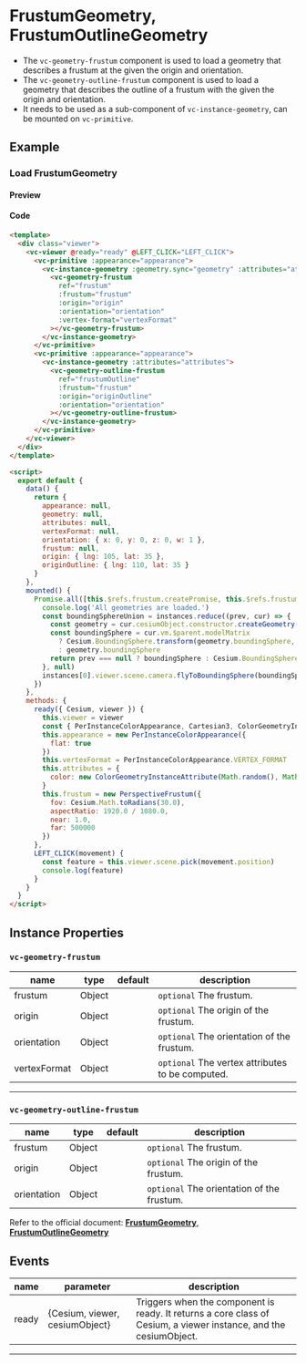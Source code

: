 # FrustumGeometry, FrustumOutlineGeometry

- The `vc-geometry-frustum` component is used to load a geometry that describes a frustum at the given the origin and orientation.
- The `vc-geometry-outline-frustum` component is used to load a geometry that describes the outline of a frustum with the given the origin and orientation.
- It needs to be used as a sub-component of `vc-instance-geometry`, can be mounted on `vc-primitive`.

## Example

### Load FrustumGeometry

#### Preview

<doc-preview>
  <template>
    <div class="viewer">
      <vc-viewer @ready="ready" @LEFT_CLICK="LEFT_CLICK">
        <vc-primitive :appearance="appearance">
          <vc-instance-geometry :geometry.sync="geometry" :attributes="attributes">
            <vc-geometry-frustum
              ref="frustum"
              :frustum="frustum"
              :origin="origin"
              :orientation="orientation"
              :vertex-format="vertexFormat"
            ></vc-geometry-frustum>
          </vc-instance-geometry>
        </vc-primitive>
        <vc-primitive :appearance="appearance">
          <vc-instance-geometry :attributes="attributes">
            <vc-geometry-outline-frustum
              ref="frustumOutline"
              :frustum="frustum"
              :origin="originOutline"
              :orientation="orientation"
            ></vc-geometry-outline-frustum>
          </vc-instance-geometry>
        </vc-primitive>
      </vc-viewer>
    </div>
  </template>

  <script>
    export default {
      data() {
        return {
          appearance: null,
          geometry: null,
          attributes: null,
          vertexFormat: null,
          orientation: { x: 0, y: 0, z: 0, w: 1},
          frustum: null,
          origin: { lng: 105, lat: 35 },
          originOutline: { lng: 110, lat: 35 }
        }
      },
      mounted () {
        Promise.all([
          this.$refs.frustum.createPromise,
          this.$refs.frustumOutline.createPromise,
        ]).then(instances => {
          console.log('All geometries are loaded.')
          const boundingSphereUnion = instances.reduce((prev, cur) => {
            const geometry = cur.cesiumObject.constructor.createGeometry(cur.cesiumObject)
            const boundingSphere = cur.vm.$parent.modelMatrix
              ? Cesium.BoundingSphere.transform(geometry.boundingSphere, cur.vm.$parent.modelMatrix)
              : geometry.boundingSphere
            return prev === null ? boundingSphere : Cesium.BoundingSphere.union(prev, boundingSphere)
          }, null)
          instances[0].viewer.scene.camera.flyToBoundingSphere(boundingSphereUnion)
        })
      },
      methods: {
        ready({ Cesium, viewer }) {
          this.viewer = viewer
          const { PerInstanceColorAppearance, Cartesian3, ColorGeometryInstanceAttribute, PerspectiveFrustum, Quaternion } = Cesium
          this.appearance = new PerInstanceColorAppearance({
            flat : true
          })
          this.vertexFormat = PerInstanceColorAppearance.VERTEX_FORMAT
          this.attributes = {
            color: new ColorGeometryInstanceAttribute(Math.random(), Math.random(), Math.random(), 0.5)
          }
          this.frustum = new PerspectiveFrustum({
            fov: Cesium.Math.toRadians(30.0),
            aspectRatio: 1920.0 / 1080.0,
            near: 1.0,
            far: 500000
          })
        },
        LEFT_CLICK(movement) {
          const feature = this.viewer.scene.pick(movement.position)
          console.log(feature)
        }
      }
    }
  </script>
</doc-preview>

#### Code

```html
<template>
  <div class="viewer">
    <vc-viewer @ready="ready" @LEFT_CLICK="LEFT_CLICK">
      <vc-primitive :appearance="appearance">
        <vc-instance-geometry :geometry.sync="geometry" :attributes="attributes">
          <vc-geometry-frustum
            ref="frustum"
            :frustum="frustum"
            :origin="origin"
            :orientation="orientation"
            :vertex-format="vertexFormat"
          ></vc-geometry-frustum>
        </vc-instance-geometry>
      </vc-primitive>
      <vc-primitive :appearance="appearance">
        <vc-instance-geometry :attributes="attributes">
          <vc-geometry-outline-frustum
            ref="frustumOutline"
            :frustum="frustum"
            :origin="originOutline"
            :orientation="orientation"
          ></vc-geometry-outline-frustum>
        </vc-instance-geometry>
      </vc-primitive>
    </vc-viewer>
  </div>
</template>

<script>
  export default {
    data() {
      return {
        appearance: null,
        geometry: null,
        attributes: null,
        vertexFormat: null,
        orientation: { x: 0, y: 0, z: 0, w: 1 },
        frustum: null,
        origin: { lng: 105, lat: 35 },
        originOutline: { lng: 110, lat: 35 }
      }
    },
    mounted() {
      Promise.all([this.$refs.frustum.createPromise, this.$refs.frustumOutline.createPromise]).then((instances) => {
        console.log('All geometries are loaded.')
        const boundingSphereUnion = instances.reduce((prev, cur) => {
          const geometry = cur.cesiumObject.constructor.createGeometry(cur.cesiumObject)
          const boundingSphere = cur.vm.$parent.modelMatrix
            ? Cesium.BoundingSphere.transform(geometry.boundingSphere, cur.vm.$parent.modelMatrix)
            : geometry.boundingSphere
          return prev === null ? boundingSphere : Cesium.BoundingSphere.union(prev, boundingSphere)
        }, null)
        instances[0].viewer.scene.camera.flyToBoundingSphere(boundingSphereUnion)
      })
    },
    methods: {
      ready({ Cesium, viewer }) {
        this.viewer = viewer
        const { PerInstanceColorAppearance, Cartesian3, ColorGeometryInstanceAttribute, PerspectiveFrustum, Quaternion } = Cesium
        this.appearance = new PerInstanceColorAppearance({
          flat: true
        })
        this.vertexFormat = PerInstanceColorAppearance.VERTEX_FORMAT
        this.attributes = {
          color: new ColorGeometryInstanceAttribute(Math.random(), Math.random(), Math.random(), 0.5)
        }
        this.frustum = new PerspectiveFrustum({
          fov: Cesium.Math.toRadians(30.0),
          aspectRatio: 1920.0 / 1080.0,
          near: 1.0,
          far: 500000
        })
      },
      LEFT_CLICK(movement) {
        const feature = this.viewer.scene.pick(movement.position)
        console.log(feature)
      }
    }
  }
</script>
```

## Instance Properties

### `vc-geometry-frustum`

| name         | type   | default | description                                      |
| ------------ | ------ | ------- | ------------------------------------------------ |
| frustum      | Object |         | `optional` The frustum.                          |
| origin       | Object |         | `optional` The origin of the frustum.            |
| orientation  | Object |         | `optional` The orientation of the frustum.       |
| vertexFormat | Object |         | `optional` The vertex attributes to be computed. |

---

### `vc-geometry-outline-frustum`

| name        | type   | default | description                                |
| ----------- | ------ | ------- | ------------------------------------------ |
| frustum     | Object |         | `optional` The frustum.                    |
| origin      | Object |         | `optional` The origin of the frustum.      |
| orientation | Object |         | `optional` The orientation of the frustum. |

Refer to the official document: **[FrustumGeometry](https://cesium.com/docs/cesiumjs-ref-doc/FrustumGeometry.html)**, **[FrustumOutlineGeometry](https://cesium.com/docs/cesiumjs-ref-doc/FrustumOutlineGeometry.html)**

## Events

<!-- prettier-ignore -->
| name | parameter | description |
| ---- | --------- | ----------- |
| ready | {Cesium, viewer, cesiumObject} | Triggers when the component is ready. It returns a core class of Cesium, a viewer instance, and the cesiumObject. |

---
